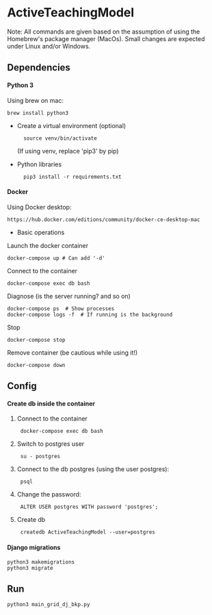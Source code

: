 # ActiveTeachingModel

Note: All commands are given based on the assumption of using the Homebrew's package manager (MacOs).
Small changes are expected under Linux and/or Windows.

## Dependencies

#### Python 3

Using brew on mac:

    brew install python3
    
* Create a virtual environment (optional)

        source venv/bin/activate
    
    (If using venv, replace 'pip3' by pip)

* Python libraries

        pip3 install -r requirements.txt
        
#### Docker


Using Docker desktop:

    https://hub.docker.com/editions/community/docker-ce-desktop-mac
    
    
* Basic operations
 
 
Launch the docker container
 
    docker-compose up # Can add '-d'
    

Connect to the container

    docker-compose exec db bash


Diagnose (is the server running? and so on)

    docker-compose ps  # Show processes
    docker-compose logs -f  # If running is the background

Stop 
    
    docker-compose stop
    
Remove container (be cautious while using it!)

    docker-compose down
 
 
 ## Config 
 
 #### Create db inside the container
 
1. Connect to the container

        docker-compose exec db bash
 
2. Switch to postgres user
 
        su - postgres
    
3. Connect to the db postgres (using the user postgres):

        psql
 
4. Change the password:

        ALTER USER postgres WITH password 'postgres';

5. Create db
    
        createdb ActiveTeachingModel --user=postgres
        
#### Django migrations

    python3 makemigrations
    python3 migrate

        
## Run

    python3 main_grid_dj_bkp.py
